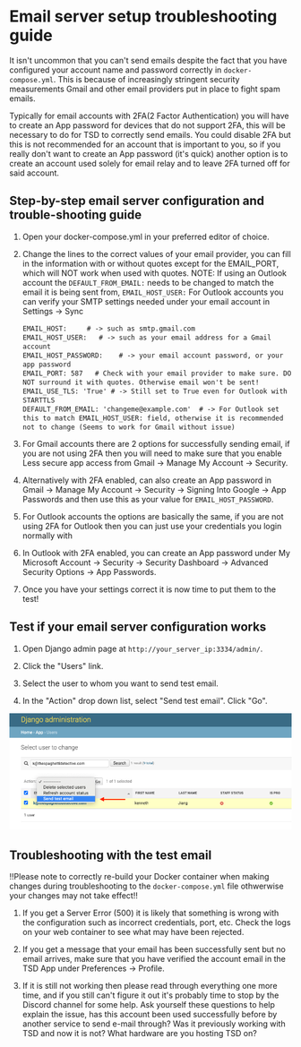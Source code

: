# Email server setup troubleshooting guide

It isn't uncommon that you can't send emails despite the fact that you have configured your account name and password correctly in `docker-compose.yml`. This is because of increasingly stringent security measurements Gmail and other email providers put in place to fight spam emails. 

Typically for email accounts with 2FA(2 Factor Authentication) you will have to create an App password for devices that do not support 2FA, this will be necessary to do for TSD to correctly send emails. You could disable 2FA but this is not recommended for an account that is important to you, so if you really don't want to create an App password (it's quick) another option is to create an account used solely for email relay and to leave 2FA turned off for said account. 

## Step-by-step email server configuration and trouble-shooting guide

1. Open your docker-compose.yml in your preferred editor of choice.

2. Change the lines to the correct values of your email provider, you can fill in the information with or without quotes except for the EMAIL_PORT, which will NOT work when used with quotes.
NOTE: If using an Outlook account the `DEFAULT_FROM_EMAIL:` needs to be changed to match the email it is being sent from, `EMAIL_HOST_USER:`
For Outlook accounts you can verify your SMTP settings needed under your email account in Settings -> Sync
      ```
      EMAIL_HOST:     # -> such as smtp.gmail.com
      EMAIL_HOST_USER:   # -> such as your email address for a Gmail account
      EMAIL_HOST_PASSWORD:    # -> your email account password, or your app password
      EMAIL_PORT: 587   # Check with your email provider to make sure. DO NOT surround it with quotes. Otherwise email won't be sent!
      EMAIL_USE_TLS: 'True' # -> Still set to True even for Outlook with STARTTLS
      DEFAULT_FROM_EMAIL: 'changeme@example.com'  # -> For Outlook set this to match EMAIL_HOST_USER: field, otherwise it is recommended not to change (Seems to work for Gmail without issue)
      ```
3. For Gmail accounts there are 2 options for successfully sending email, if you are not using 2FA then you will need to make sure that you enable Less secure app access from Gmail -> Manage My Account -> Security.

4. Alternatively with 2FA enabled, can also create an App password in Gmail -> Manage My Account -> Security -> Signing Into Google -> App Passwords and then use this as your value for `EMAIL_HOST_PASSWORD`.

5. For Outlook accounts the options are basically the same, if you are not using 2FA for Outlook then you can just use your credentials you login normally with

6. In Outlook with 2FA enabled, you can create an App password under My Microsoft Account -> Security -> Security Dashboard -> Advanced Security Options -> App Passwords.

7. Once you have your settings correct it is now time to put them to the test!
 
## Test if your email server configuration works

1. Open Django admin page at `http://your_server_ip:3334/admin/`.

2. Click the "Users" link.

3. Select the user to whom you want to send test email.

4. In the "Action" drop down list, select "Send test email". Click "Go".

![Send test email](img/send_test_email.png)

## Troubleshooting with the test email
!!Please note to correctly re-build your Docker container when making changes during troubleshooting to the `docker-compose.yml` file othwerwise your changes may not take effect!!

1. If you get a Server Error (500) it is likely that something is wrong with the configuration such as incorrect credentials, port, etc. Check the logs on your web container to see what may have been rejected.

2. If you get a message that your email has been successfully sent but no email arrives, make sure that you have verified the account email in the TSD App under Preferences -> Profile.

3. If it is still not working then please read through everything one more time, and if you still can't figure it out it's probably time to stop by the Discord channel for some help. Ask yourself these questions to help explain the issue, has this account been used successfully before by another service to send e-mail through? Was it previously working with TSD and now it is not? What hardware are you hosting TSD on?
